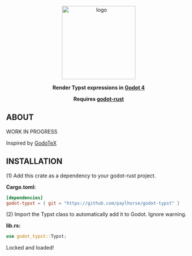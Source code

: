 <p align="center">
<img src="https://github.com/paylhorse/godot-typst/assets/74363924/61433620-8126-46a4-8deb-39c7eac1c5f1" alt="logo" width="200"/>
</p>
<p align="center">
<b>Render Typst expressions in <a href="https://github.com/godotengine/godot">Godot 4</a></b>
</p>
<p align="center">
<b>Requires <a href="https://github.com/godot-rust/gdext">godot-rust</a></b>
</p>

## ABOUT
WORK IN PROGRESS

Inspired by [GodoTeX](https://github.com/file-acomplaint/GodoTeX)

## INSTALLATION
(1) Add this crate as a dependency to your godot-rust project. 

**Cargo.toml:**

```toml
[dependencies]
godot-typst = { git = "https://github.com/paylhorse/godot-typst" }
```
(2) Import the Typst class to automatically add it to Godot. Ignore warning.

**lib.rs:**

```rs
use godot_typst::Typst;
```

Locked and loaded!

